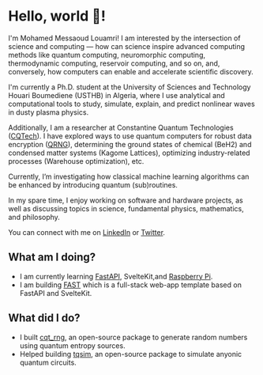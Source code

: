 # Hello, world 👋!

I'm Mohamed Messaoud Louamri! I am interested by the intersection of science and computing — how can science inspire advanced computing methods like quantum computing, neuromorphic computing, thermodynamic computing, reservoir computing, and so on, and, conversely, how computers can enable and accelerate scientific discovery.

I'm currently a Ph.D. student at the University of Sciences and Technology Houari Boumediene (USTHB) in Algeria, where I use analytical and computational tools to study, simulate, explain, and predict nonlinear waves in dusty plasma physics.

Additionally, I am a researcher at Constantine Quantum Technologies ([CQTech](https://cqtech.org)). I have explored ways to use quantum computers for robust data encryption ([QRNG](https://github.com/Constantine-Quantum-Tech/cqt_rng)), determining the ground states of chemical (BeH2) and condensed matter systems (Kagome Lattices), optimizing industry-related processes (Warehouse optimization), etc.

Currently, I’m investigating how classical machine learning algorithms can be enhanced by introducing quantum (sub)routines.

In my spare time, I enjoy working on software and hardware projects, as well as discussing topics in science, fundamental physics, mathematics, and philosophy.

You can connect with me on [LinkedIn](https://www.linkedin.com/in/mm-louamri/) or [Twitter](https://twitter.com/mmlouamri).



## What am I doing?
- I am currently learning [FastAPI](https://github.com/mmlouamri/learning-fast-api), SvelteKit,and [Raspberry Pi](https://github.com/mmlouamri/learning-raspberry-pi).
- I am building [FAST](https://github.com/mmlouamri/FAST) which is a full-stack web-app template based on FastAPI and SvelteKit.

## What did I do?
- I built [cqt_rng](https://github.com/Constantine-Quantum-Tech/cqt_rng), an open-source package to generate random numbers using quantum entropy sources.
- Helped building [tqsim](https://github.com/Constantine-Quantum-Tech/tqsim), an open-source package to simulate anyonic quantum circuits.
